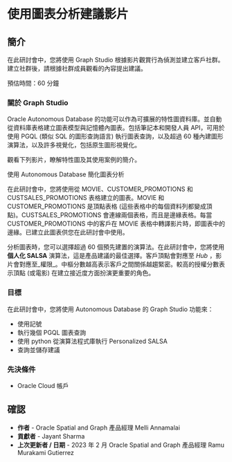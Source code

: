 # 使用圖表分析建議影片

## 簡介

在此研討會中，您將使用 Graph Studio 根據影片觀賞行為偵測並建立客戶社群。建立社群後，請根據社群成員觀看的內容提出建議。

預估時間：60 分鐘

### 關於 Graph Studio

Oracle Autonomous Database 的功能可以作為可擴展的特性圖資料庫。並自動從資料庫表格建立圖表模型與記憶體內圖表。包括筆記本和開發人員 API，可用於使用 PGQL (類似 SQL 的圖形查詢語言) 執行圖表查詢，以及超過 60 種內建圖形演算法，以及許多視覺化，包括原生圖形視覺化。

觀看下列影片，瞭解特性圖及其使用案例的簡介。

使用 Autonomous Database 簡化圖表分析

[](youtube:eCd-969hrak)

在此研討會中，您將使用從 MOVIE、CUSTOMER\_PROMOTIONS 和 CUSTSALES\_PROMOTIONS 表格建立的圖表。MOVIE 和 CUSTOMER\_PROMOTIONS 是頂點表格 (這些表格中的每個資料列都變成頂點)。CUSTSALES\_PROMOTIONS 會連線兩個表格，而且是邊緣表格。每當 CUSTOMER\_PROMOTIONS 中的客戶在 MOVIE 表格中轉譯影片時，即圖表中的邊緣。已建立此圖表供您在此研討會中使用。

分析圖表時，您可以選擇超過 60 個預先建置的演算法。在此研討會中，您將使用**個人化 SALSA** 演算法，這是產品建議的最佳選擇。客戶頂點會對應至 _Hub_ ，影片會對應至_權限_。中樞分數越高表示客戶之間關係越趨緊密。較高的授權分數表示頂點 (或電影) 在建立接近度方面扮演更重要的角色。

### 目標

在此研討會中，您將使用 Autonomous Database 的 Graph Studio 功能來：

*   使用記號
*   執行幾個 PGQL 圖表查詢
*   使用 python 從演算法程式庫執行 Personalized SALSA
*   查詢並儲存建議

### 先決條件

*   Oracle Cloud 帳戶

## 確認

*   **作者** - Oracle Spatial and Graph 產品經理 Melli Annamalai
*   **貢獻者** - Jayant Sharma
*   **上次更新者 / 日期** - 2023 年 2 月 Oracle Spatial and Graph 產品經理 Ramu Murakami Gutierrez
